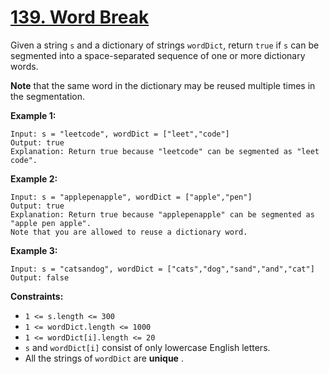 # [139. Word Break](https://leetcode.com/problems/word-break/description/?envType=problem-list-v2&envId=54nuzvcj)

Given a string <code>s</code> and a dictionary of strings <code>wordDict</code>, return <code>true</code> if <code>s</code> can be segmented into a space-separated sequence of one or more dictionary words.

**Note**  that the same word in the dictionary may be reused multiple times in the segmentation.

**Example 1:** 

```
Input: s = "leetcode", wordDict = ["leet","code"]
Output: true
Explanation: Return true because "leetcode" can be segmented as "leet code".
```

**Example 2:** 

```
Input: s = "applepenapple", wordDict = ["apple","pen"]
Output: true
Explanation: Return true because "applepenapple" can be segmented as "apple pen apple".
Note that you are allowed to reuse a dictionary word.
```

**Example 3:** 

```
Input: s = "catsandog", wordDict = ["cats","dog","sand","and","cat"]
Output: false
```

**Constraints:** 

- <code>1 <= s.length <= 300</code>
- <code>1 <= wordDict.length <= 1000</code>
- <code>1 <= wordDict[i].length <= 20</code>
- <code>s</code> and <code>wordDict[i]</code> consist of only lowercase English letters.
- All the strings of <code>wordDict</code> are **unique** .